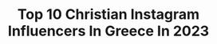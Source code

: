 ---
title: Top 10 Christian Instagram Influencers In Greece In 2023
description: >-
  Find top christian Instagram influencers in Greece in 2023. Most popular hashtags: #greece #athens #summer #fashion.
platform: Instagram
hits: 35
text_top: Discover the best Instagram accounts on inBeat.
text_bottom: Our platform has 35 Instagram influencers like this in Greece for you to collaborate.
profiles:
  - username: "christianaari"
    fullname: >-
      Christiana
    bio: >-
      𝕎𝕠𝕣𝕜𝕚𝕟𝕘 𝕞𝕠𝕥𝕙𝕖𝕣 𝕠𝕗 𝕥𝕨𝕠 👧🏼👶🏼 💖💖 📺𝕋𝕧 ℙ𝕣𝕖𝕤𝕖𝕟𝕥𝕖𝕣 📻ℝ𝕒𝕕𝕚𝕠 ℙ𝕣𝕠𝕕𝕦𝕔𝕖𝕣 Το πιο όμορφο δώρο που μας έχει δοθεί είναι η ίδια η ζωή.
    location: "Greece"
    followers: 98772
    engagement: 557
    commentsToLikes: 0.011794
    id: ck5hjtc58h7sp0i11bithce8z
    verified: false
    hashtags: "#greatexperiencedelivered, #beachlife, #woltcyprus, #calmness"
  - username: "christos_katsavochristos"
    fullname: >-
      Christos Katsavochristos
    bio: >-
      GREEK 🇬🇷 🇬🇷@vnmodels 🇬🇧@stormmodels 🇫🇷@elitemodelworld 🇮🇹@dmanagementgroup 🇺🇸NYC @soulartistmgmt 🇺🇸L.A.@twomanagement 🇳🇱 @touchemodels 🇩🇪@placemodels
    location: "Greece"
    followers: 30354
    engagement: 1119
    commentsToLikes: 0.009300
    id: ck13d0y5p33y80i19ud214vdr
    verified: false
    hashtags: "#christoskatsavochristos, #malemodel, #dsquared2underwear, #dsquaredunderwear"
  - username: "mikaelafotiadi.mamamika"
    fullname: >-
      Michaela Eleni Fotiadi
    bio: >-
      Happy Drama Queen #MamaMika #MissEurope2016 @grmystylerocks
    location: "Greece"
    followers: 62944
    engagement: 449
    commentsToLikes: 0.042771
    id: ck5c6cgg155hr0i11wjlsalxb
    verified: false
    hashtags: "#27, #xristos, #christian"
  - username: "sanelfath"
    fullname: >-
      domazaki elena
    bio: >-
      Brand Strategist | Creative Director @nyuniversity + #unipi alumni X Head of Strategy @creta_farms #sanelfathgoesbananas 🍌
    location: "Greece"
    followers: 9942
    engagement: 799
    commentsToLikes: 0.041830
    id: ck55o2lil7i9d0i11zejs8r28
    verified: false
    hashtags: "#grateful, #art, #sanelfathgoesbananas, #feedyoursoul"
  - username: "papitojimmis"
    fullname: >-
      Papito🎤jimmis
    bio: >-
      Number one in satirical songs 🎵 do it too if you can ✌️ Member : @panik_entertainment_group New Song 🎶 #sanmaxilari
    location: "Greece"
    followers: 50756
    engagement: 953
    commentsToLikes: 0.474079
    id: ck9wg0yvhreuf0j7867c1mew4
    verified: false
    hashtags: "#cute, #love, #beautiful, #myself"
  - username: "aris.messinis"
    fullname: >-
      Aris Messinis
    bio: >-
      Chief photographer for AFP in Greece. Copyright belongs to Aris Messinis & AFP. No republishing without permission of the owner. Twitter:@arismessinis
    location: "Greece"
    followers: 18303
    engagement: 704
    commentsToLikes: 0.008949
    id: ckap6bkaxf79r0i78xg7f0joc
    verified: false
    hashtags: "#competition, #basketball, #usa, #athens"
  - username: "greekgateway"
    fullname: >-
      Greek Gateway 🇬🇷
    bio: >-
      The Top Greek Website with 1.3 Million Followers and counting on FB & IG.
    location: "Greece"
    followers: 142687
    engagement: 591
    commentsToLikes: 0.016411
    id: ck5hrsekcvedx0i11k46efdgq
    verified: false
    hashtags: "#greece, #fire, #evia, #moon"
  - username: "newsbombgr"
    fullname: >-
      Newsbomb.gr
    bio: >-
      Για να γνωρίζεις αμέσως ό,τι σκάει 💣💣💣
    location: "Greece"
    followers: 38187
    engagement: 135
    commentsToLikes: 0.006600
    id: ck0w1f89aj1k80i19io226d6c
    verified: false
    hashtags: "#nightphotography, #ig, #christmas, #greecestagram"
  - username: "konstantina_klapsinou"
    fullname: >-
      Klapsinou Konstantina
    bio: >-
      🎬🎥🎭💭🍝
    location: "Greece"
    followers: 37208
    engagement: 789
    commentsToLikes: 0.033721
    id: ck6tjfnw52mkn0j71eslwy8qt
    verified: false
    hashtags: "#not, #maxidress, #heraatelier, #summer"
  - username: "stilettoshades"
    fullname: >-
      ANDREEA CRISTEA
    bio: >-
      Represented by @elitemodelworld office@stilettoshades.com Londoner | Currently in Bucharest
    location: "Greece"
    followers: 40825
    engagement: 162
    commentsToLikes: 0.031218
    id: ck0w1y1valp850i19vn2aydqt
    verified: false
    hashtags: "#lavieparisienne, #discoverunder100k, #reservedforme, #parisianvibes"
---